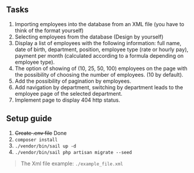 ## Tasks
1. Importing employees into the database from an XML file (you have to think of the format yourself)
2. Selecting employees from the database (Design by yourself)
3. Display a list of employees with the following information: full name, date of birth, department, position, employee type (rate or hourly pay), payment per month (calculated according to a formula depending on employee type).
4. The option of showing of (10, 25, 50, 100) employees on the page with the possibility of choosing the number of employees. (10 by default).
5. Add the possibility of pagination by employees.
6. Add navigation by department, switching by department leads to the employee page of the selected department.
7. Implement page to display 404 http status.

## Setup guide
1. ~~Create .env file~~ Done
2. `composer install`
3. `./vendor/bin/sail up -d`
4. `./vendor/bin/sail php artisan migrate --seed`

> The Xml file example: `./example_file.xml`
